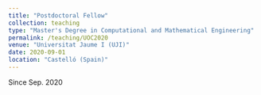 ```yaml
---
title: "Postdoctoral Fellow"
collection: teaching
type: "Master's Degree in Computational and Mathematical Engineering"
permalink: /teaching/UOC2020
venue: "Universitat Jaume I (UJI)"
date: 2020-09-01
location: "Castelló (Spain)"
---
```


Since Sep. 2020
